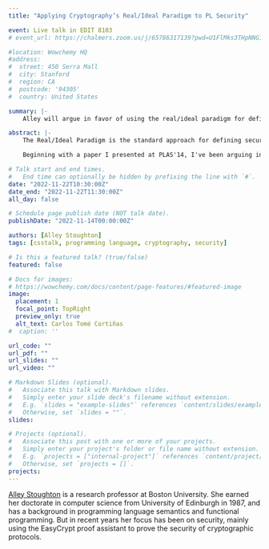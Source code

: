 ```yaml
---
title: "Applying Cryptography’s Real/Ideal Paradigm to PL Security"

event: Live talk in EDIT 8103
# event_url: https://chalmers.zoom.us/j/65786317139?pwd=U1FlMks3THpNNG1WaFRJNkJxQXdBQT09

#location: Wowchemy HQ
#address:
#  street: 450 Serra Mall
#  city: Stanford
#  region: CA
#  postcode: '94305'
#  country: United States

summary: |-
    Alley will argue in favor of using the real/ideal paradigm for defining security in a programming languages context, even when systems are entirely non-probabilistic.

abstract: |-
    The Real/Ideal Paradigm is the standard approach for defining security in theoretical cryptography. In this paradigm, the real and ideal worlds are parameterized by an adversary with certain powers of observation or corruption. The real world is a model of an actual protocol/system. The ideal world consists of an ideal functionality with the same API as the real world, but which is connected with a simulator whose job is to try to convince the adversary it is interacting with the real world, but where the simulator must work with the limited information leaked to it by the ideal functionality. If the adversary can only tell the difference between the real and ideal worlds with negligible probability, we say the real world is secure.

    Beginning with a paper I presented at PLAS'14, I've been arguing in favor of using the real/ideal paradigm for defining security in a programming languages context, even when systems are entirely non-probabilistic. E.g., even though a system might be implemented using information flow control, its definition of security could be given using the real/ideal paradigm. I will illustrate this approach using the two party game Battleship, giving a definition of when one player is secure against a possibly malicious opponent, and showing two secure implementations, one using information flow control (Haskell/LIO), and one using access control in Concurrent ML.

# Talk start and end times.
#   End time can optionally be hidden by prefixing the line with `#`.
date: "2022-11-22T10:30:00Z"
date_end: "2022-11-22T11:30:00Z"
all_day: false

# Schedule page publish date (NOT talk date).
publishDate: "2022-11-14T00:00:00Z"

authors: [Alley Stoughton]
tags: [csstalk, programming language, cryptography, security]

# Is this a featured talk? (true/false)
featured: false

# Docs for images:
# https://wowchemy.com/docs/content/page-features/#featured-image
image:
  placement: 1
  focal_point: TopRight
  preview_only: true
  alt_text: Carlos Tomé Cortiñas
#  caption: ''

url_code: ""
url_pdf: ""
url_slides: ""
url_video: ""

# Markdown Slides (optional).
#   Associate this talk with Markdown slides.
#   Simply enter your slide deck's filename without extension.
#   E.g. `slides = "example-slides"` references `content/slides/example-slides.md`.
#   Otherwise, set `slides = ""`.
slides:

# Projects (optional).
#   Associate this post with one or more of your projects.
#   Simply enter your project's folder or file name without extension.
#   E.g. `projects = ["internal-project"]` references `content/project/deep-learning/index.md`.
#   Otherwise, set `projects = []`.
projects:
---
```


[Alley Stoughton](https://alleystoughton.us/) is a research professor at Boston University. She earned her doctorate in computer science from University of Edinburgh in 1987, and has a background in programming language semantics and functional programming. But in recent years her focus has been on security, mainly using the EasyCrypt proof assistant to prove the security of cryptographic protocols.
